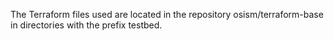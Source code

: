 The Terraform files used are located in the repository osism/terraform-base in directories with the prefix testbed.
